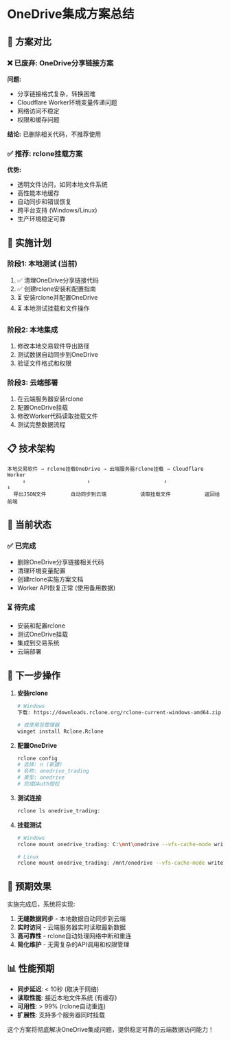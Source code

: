 # OneDrive集成方案总结

## 🎯 **方案对比**

### ❌ **已废弃: OneDrive分享链接方案**

**问题:**
- 分享链接格式复杂，转换困难
- Cloudflare Worker环境变量传递问题
- 网络访问不稳定
- 权限和缓存问题

**结论:** 已删除相关代码，不推荐使用

### ✅ **推荐: rclone挂载方案**

**优势:**
- 透明文件访问，如同本地文件系统
- 高性能本地缓存
- 自动同步和错误恢复
- 跨平台支持 (Windows/Linux)
- 生产环境稳定可靠

## 🚀 **实施计划**

### 阶段1: 本地测试 (当前)
1. ✅ 清理OneDrive分享链接代码
2. ✅ 创建rclone安装和配置指南
3. ⏳ 安装rclone并配置OneDrive
4. ⏳ 本地测试挂载和文件操作

### 阶段2: 本地集成
1. 修改本地交易软件导出路径
2. 测试数据自动同步到OneDrive
3. 验证文件格式和权限

### 阶段3: 云端部署
1. 在云端服务器安装rclone
2. 配置OneDrive挂载
3. 修改Worker代码读取挂载文件
4. 测试完整数据流程

## 📋 **技术架构**

```
本地交易软件 → rclone挂载OneDrive → 云端服务器rclone挂载 → Cloudflare Worker
     ↓                    ↓                        ↓                    ↓
  导出JSON文件        自动同步到云端           读取挂载文件           返回给前端
```

## 🔧 **当前状态**

### ✅ **已完成**
- 删除OneDrive分享链接相关代码
- 清理环境变量配置
- 创建rclone实施方案文档
- Worker API恢复正常 (使用备用数据)

### ⏳ **待完成**
- 安装和配置rclone
- 测试OneDrive挂载
- 集成到交易系统
- 云端部署

## 📝 **下一步操作**

1. **安装rclone**
   ```bash
   # Windows
   下载: https://downloads.rclone.org/rclone-current-windows-amd64.zip
   
   # 或使用包管理器
   winget install Rclone.Rclone
   ```

2. **配置OneDrive**
   ```bash
   rclone config
   # 选择: n (新建)
   # 名称: onedrive_trading  
   # 类型: onedrive
   # 完成OAuth授权
   ```

3. **测试连接**
   ```bash
   rclone ls onedrive_trading:
   ```

4. **挂载测试**
   ```bash
   # Windows
   rclone mount onedrive_trading: C:\mnt\onedrive --vfs-cache-mode writes
   
   # Linux  
   rclone mount onedrive_trading: /mnt/onedrive --vfs-cache-mode writes
   ```

## 🎉 **预期效果**

实施完成后，系统将实现:

1. **无缝数据同步** - 本地数据自动同步到云端
2. **实时访问** - 云端服务器实时读取最新数据  
3. **高可靠性** - rclone自动处理网络中断和重连
4. **简化维护** - 无需复杂的API调用和权限管理

## 📊 **性能预期**

- **同步延迟**: < 10秒 (取决于网络)
- **读取性能**: 接近本地文件系统 (有缓存)
- **可用性**: > 99% (rclone自动重连)
- **扩展性**: 支持多个服务器同时挂载

这个方案将彻底解决OneDrive集成问题，提供稳定可靠的云端数据访问能力！
